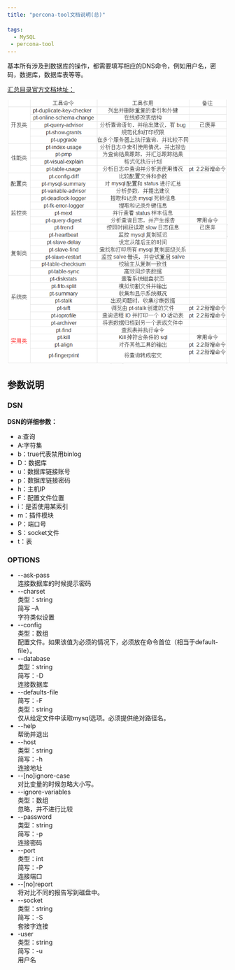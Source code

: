 ```yaml
---
title: "percona-tool文档说明(总)"

tags:
  - MySQL
 - percona-tool
---
```


基本所有涉及到数据库的操作，都需要填写相应的DNS命令，例如用户名，密码，数据库，数据库表等等。

[汇总目录官方文档地址：](https://www.percona.com/doc/percona-toolkit/2.2/index.html  )

![image](https://raw.githubusercontent.com/wsk1103/images/master/percona-tool/1.png)

## 参数说明
### DSN
**DSN的详细参数：**
- a:查询
- A:字符集
- b：true代表禁用binlog
- D：数据库
- u：数据库链接账号
- p：数据库链接密码
- h：主机IP
- F：配置文件位置
- i：是否使用某索引
- m：插件模块
- P：端口号
- S：socket文件
- t：表
### OPTIONS
- --ask-pass  
连接数据库的时候提示密码
- --charset  
类型：string  
简写 –A  
字符类似设置  
- --config  
类型：数组  
配置文件。如果该值为必须的情况下，必须放在命令首位（相当于default-file）。  
- --database  
类型：string  
简写：-D   
连接数据库  
- --defaults-file  
简写：-F  
类型：string  
仅从给定文件中读取mysql选项。必须提供绝对路径名。  
- --help  
帮助并退出  
- --host  
类型：string  
简写：-h  
连接地址  
- --[no]ignore-case  
对比变量的时候忽略大小写。  
- --ignore-variables  
类型：数组  
忽略，并不进行比较   
- --password  
类型：string  
简写：-p  
连接密码  
- --port  
类型：int  
简写：-P  
连接端口  
- --[no]report  
将对比不同的报告写到磁盘中。  
- --socket  
类型：string  
简写：-S  
套接字连接  
- -user  
类型：string  
简写：-u  
用户名  
